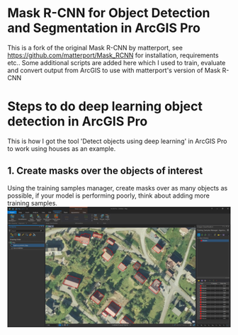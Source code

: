 # Mask R-CNN for Object Detection and Segmentation in ArcGIS Pro

This is a fork of the original Mask R-CNN by matterport, see https://github.com/matterport/Mask_RCNN for installation, requirements etc..
Some additional scripts are added here which I used to train, evaluate and convert output from ArcGIS to use with matterport's version of Mask R-CNN

# Steps to do deep learning object detection in ArcGIS Pro

This is how I got the tool 'Detect objects using deep learning' in ArcGIS Pro to work using houses as an example.

## 1. Create masks over the objects of interest
Using the training samples manager, create masks over as many objects as possible, if your model is performing poorly, think about adding more training samples.
![](assets/Arcgis_training_samples.png)